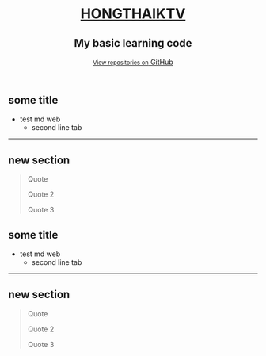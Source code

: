<html>
<head>
  <meta http-equiv="content-type" content="text/html; charset=UTF-8">
  <meta charset="utf-8">
  <meta http-equiv="X-UA-Compatible" content="IE=edge">
  <meta name="viewport" content="width=device-width, initial-scale=1, maximum-scale=1">

  <title>HONGTHAIKTV WIKI PAGE</title>
  <link rel="stylesheet" type="text/css" href="css/style.css">
  
</head>
<body>

<header>
  <div class="inner">
    <a href="https://hongthaiktv.github.io/">
      <h1>HONGTHAIKTV</h1>
    </a>
    <h2>My basic learning code</h2>
      <a href="https://github.com/hongthaiktv/" class="button"><small>View repositories on</small> GitHub</a>
  </div>
</header>

## some title
- test md web
  - second line tab

____________________

## new section

> Quote
>
> Quote 2
>
> Quote 3

</body>

</html>


## some title
- test md web
  - second line tab

____________________

## new section

> Quote
>
> Quote 2
>
> Quote 3
